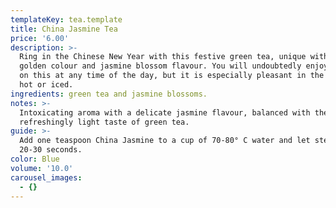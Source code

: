 ```yaml
---
templateKey: tea.template
title: China Jasmine Tea
price: '6.00'
description: >-
  Ring in the Chinese New Year with this festive green tea, unique with its
  golden colour and jasmine blossom flavour. You will undoubtedly enjoy sipping
  on this at any time of the day, but it is especially pleasant in the evening -
  hot or iced.
ingredients: green tea and jasmine blossoms.
notes: >-
  Intoxicating aroma with a delicate jasmine flavour, balanced with the
  refreshingly light taste of green tea.
guide: >-
  Add one teaspoon China Jasmine to a cup of 70-80° C water and let steep for
  20-30 seconds.
color: Blue
volume: '10.0'
carousel_images:
  - {}
---
```


